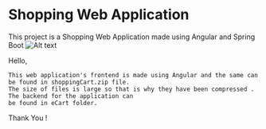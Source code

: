 # Shopping Web Application
This project is a Shopping Web Application made using Angular and Spring Boot
![Alt text](relative/path/to/screencapture-localhost-4200-home-2019-10-25-19_17_16.png?raw=true "Title")

Hello,

    This web application's frontend is made using Angular and the same can be found in shoppingCart.zip file.
    The size of files is large so that is why they have been compressed . The backend for the application can
    be found in eCart folder.
    
Thank You !
